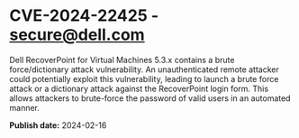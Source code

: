 # CVE-2024-22425 - secure@dell.com


Dell RecoverPoint for Virtual Machines 5.3.x contains a brute force/dictionary attack vulnerability. An unauthenticated remote attacker could potentially exploit this vulnerability, leading to launch a brute force attack or a dictionary attack against the RecoverPoint login form. This allows attackers to brute-force the password of valid users in an automated manner.



**Publish date:** 2024-02-16
